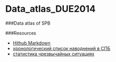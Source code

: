 Data_atlas_DUE2014
==================

###Data atlas of SPB



###Resources

- [Hithub Markdown](https://help.github.com/articles/github-flavored-markdown/)
- [хронологический список наводнений в СПБ](http://www.nevariver.ru/flood_list.php)
- [статистика чрезвычайных ситуациях](http://www.mchs.gov.ru/stats/CHrezvichajnie_situacii)
